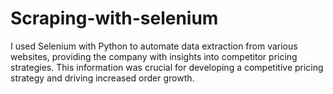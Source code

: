 # Scraping-with-selenium

I used Selenium with Python to automate data extraction from various websites, providing the company with insights into competitor pricing strategies. This information was crucial for developing a competitive pricing strategy and driving increased order growth.
